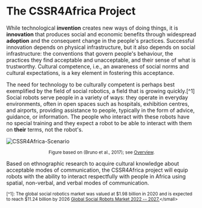 # The CSSR4Africa Project

While technological **invention** creates new ways of doing things, it is **innovation** that produces social and economic benefits through widespread **adoption** and the consequent change in the people's practices.  Successful innovation  depends on physical infrastructure, but it also depends on social infrastructure: the  conventions that govern  people's behaviour,  the practices they find acceptable and unacceptable, and their sense of what is trustworthy. Cultural competence, i.e., an awareness of social norms and cultural expectations, is a key element in fostering this acceptance.

The  need for technology to be culturally competent is perhaps best exemplified by the field of social robotics, a field that is growing quickly.[^1]
Social robots serve people in a variety of ways: they operate in everyday environments, often in open spaces such as hospitals, exhibition centres, and airports, providing  assistance to people, typically in the form of advice, guidance, or information.  The people who interact with these robots have no special training and they expect a robot to be able to interact with them on **their** terms, not the robot's.  
 
![CSSR4Africa-Scenario](https://cssr4africa.github.io/images/CSSR_Scenario.png)
<center><small>Figure based on (Bruno et al., 2017);  see <a href="https://cssr4africa.github.io/overview">Overview</a>.</small></center>

Based on ethnographic research to acquire cultural knowledge about acceptable modes of communication, the CSSR4Africa project will equip   robots with the ability to interact respectfully with people in Africa using spatial, non-verbal, and verbal modes of communication. 

<small>[^1]: The global social robotics market was valued at $1.98 billion in 2020 and is expected to reach $11.24 billion by 2026 [Global Social Robots Market 2022 -- 2027.](www.researchandmarkets.com/reports/5120156.)</small>
 